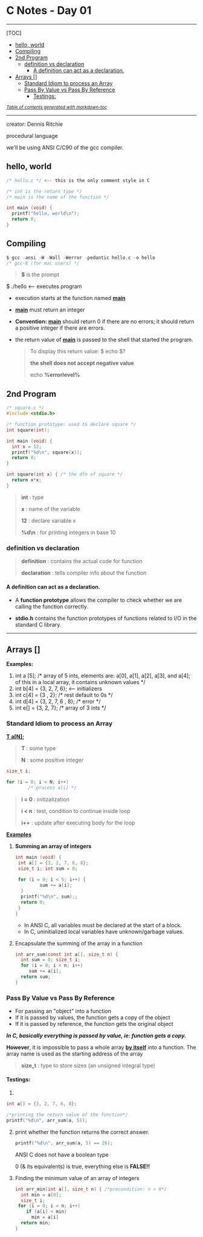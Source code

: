 # C Notes - Day 01

---



[TOC]



  * [hello, world](#hello-world)
  * [Compiling](#compiling)
  * [2nd Program](#2nd-program)
    + [definition vs declaration](#definition-vs-declaration)
      - [A definition can act as a declaration.](#a-definition-can-act-as-a-declaration)
  * [Arrays []](#arrays-)
    + [Standard Idiom to process an Array](#standard-idiom-to-process-an-array)
    + [Pass By Value vs Pass By Reference](#pass-by-value-vs-pass-by-reference)
      - [Testings:](#testings)

<small><i><a href='http://ecotrust-canada.github.io/markdown-toc/'>Table of contents generated with markdown-toc</a></i></small>



---



creator: Dennis Ritchie

procedural language



we'll be using ANSI C/C90 of the gcc compiler.



## hello, world

```c
/* hello.c */ <-- this is the only comment style in C

/* int is the return type */
/* main is the name of the function */

int main (void) {
  printf("hello, world\n");
  return 0;
}

```



## Compiling

````c
$ gcc -ansi -W -Wall -Werror -pedantic hello.c -o hello
/* gcc-8 (for mac users) */
````

> **$** is the prompt

$ ./hello <— executes program

- execution starts at the function named <u>**main**</u>

- **<u>main</u>** must return an integer

- **Convention:** **<u>main</u>** should return 0 if there are no errors;
  it should return a positive integer if there are errors.

- the return value of **<u>main</u>** is passed to the shell that started the program.

  > To display this return value: $ echo $?
  >
  > **the shell does not accept negative value**
  >
  > echo **%errorlevel%**



## 2nd Program

```c
/* square.c */
#include <stdio.h>

/* function prototype: used to declare square */
int square(int);

int main (void) {
  int x = 12;
  printf("%d\n", square(x));
  return 0;
}

int square(int x) { /* the dfn of square */
  return x*x;
}
```

> **int** : type
>
> **x** : name of the variable
>
> **12** : declare variable x
>
> **%d\n** : for printing integers in base 10



### definition vs declaration

> **definition** : contains the actual code for function
>
> **declaration** : tells compiler info about the function



#### A definition can act as a declaration.

- A **function prototype** allows the compiler to check whether we are calling the function correctly.

- **stdio.h** contains the function prototypes of functions related to I/O in the standard C library.

  

---



## Arrays []

**Examples:**

1. int a [5]; /* array of 5 ints,
   elements are: a[0], a[1], a[2], a[3], and a[4];
   of this in a local array, it contains unknown values */
2.  int b[4] = {3, 2, 7, 6}; <— initializers
3. int c[4] = {3 , 2}; /* rest default to 0s */
4. int d[4] = {3, 2, 7, 6 , 8}; /* error */
5. int e[] = {3, 2, 7}; /* array of 3 ints */



### Standard Idiom to process an Array



**<u>T a[N];</u>**

> **T** : some type
>
> **N** : some positive integer

```c
size_t i;

for (i = 0; i < N; i++)
		/* process a[i] */
```

> **i = 0** : initizalization
>
> **i < n** : test, condition to continue inside loop
>
> **i++** : update after executing body for the loop



**<u>Examples</u>**

1. **Summing an array of integers**

   ```c
   int main (void) {
   	int a[] = {3, 2, 7, 6, 8};
   	size_t i; int sum = 0;
   	
   	for (i = 0; i < 5; i++) {
   			sum += a[i];
     }
     printf("%d\n", sum);;
     return 0;
   	}
   }
   ```

   - In ANSI C, all variables must be declared at the start of a block.
   - In C, uninitialized local variables have unknown/garbage values.

2. Encapsulate the summing of the array in a function

   ```c
   int arr_sum(const int a[], size_t n) {
     int sum = 0; size_t i;
     for (i = 0; i < n; i++)
       	sum += a[i];
     return sum;
   }
   ```



### Pass By Value vs Pass By Reference



- For passing an "object" into a function
- If it is passed by values, the function gets a copy of the object
- If it is passed by reference, the function gets the original object



***In C, basically everything is passed by value, ie: function gets a copy.***

**However**, it is impossible to pass a whole array **<u>by itself</u>** into a function. The array name is used as the starting address of the array

> **size_t** : type to store sizes (an unsigned integral type)



#### Testings:

1. 

  ```c
  int a[] = {3, 2, 7, 6, 8};

  /*printing the return value of the function*/
  printf("%d\n", arr_sum(a, 5));
  ```



2. print whether the function returns the correct answer.

   ```c
   printf("%d\n", arr_sum(a, 5) == 26);
   ```

   ANSI C does not have a boolean type

   0 (& its equivalents) is true, everything else is **FALSE!!**



3. Finding the minimum value of an array of integers

   ```c
   int arr_min(int a[], size_t n) { /*precondition: n > 0*/
     int min = a[0];
     size_t i;
   	for (i = 0; i < n; i++)
       if (a[i] < min)
         min = a[i]
     return min;
   }
   ```

   
